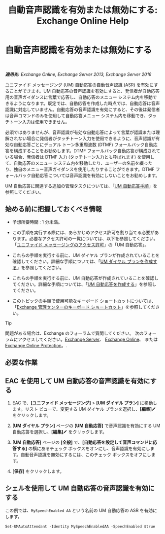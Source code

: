 ﻿---
title: '自動音声認識を有効または無効にする: Exchange Online Help'
TOCTitle: 自動音声認識を有効または無効にする
ms:assetid: 92b3b679-b503-4068-8e88-25ec0f4537ab
ms:mtpsurl: https://technet.microsoft.com/ja-jp/library/Bb232128(v=EXCHG.150)
ms:contentKeyID: 52057462
ms.date: 05/22/2018
mtps_version: v=EXCHG.150
ms.translationtype: HT
---

# 自動音声認識を有効または無効にする

 

_**適用先:** Exchange Online, Exchange Server 2013, Exchange Server 2016_

ユニファイド メッセージング (UM) 自動応答の自動音声認識 (ASR) を有効にすることができます。UM 自動応答の音声認識を有効にすると、発信者が自動応答用の音声ガイダンスに言葉で応答し、自動応答のメニュー システム内を移動できるようになります。既定では、自動応答を作成した時点では、自動応答は音声認識に対応していません。自動応答の音声認識を有効にすると、その後は発信者は音声コマンドのみを使用して自動応答メニュー システム内を移動でき、タッチトーン入力は使用できません。

必須ではありませんが、音声認識が有効な自動応答によって言葉が認識または理解されない場合に発信者がタッチトーン入力を使用できるように、音声認識が有効な自動応答ごとにデュアル トーン多重周波数 (DTMF) フォールバック自動応答を構成することをお勧めします。DTMF フォールバック自動応答が構成されている場合、発信者は DTMF 入力 (タッチトーン入力とも呼ばれます) を使用して、自動応答のメニュー システム内を移動したり、ユーザーの名前を綴ったり、独自のメニュー音声ガイダンスを使用したりすることができます。DTMF フォールバック自動応答については音声認識を有効にしないことをお勧めします。

UM 自動応答に関連する追加の管理タスクについては、「[UM 自動応答手順](um-auto-attendant-procedures-exchange-2013-help.md)」を参照してください。

## 始める前に把握しておくべき情報

  - 予想所要時間 : 1 分未満。

  - この手順を実行する際には、あらかじめアクセス許可を割り当てる必要があります。必要なアクセス許可の一覧については、以下を参照してください。「[ユニファイド メッセージングのアクセス許可](unified-messaging-permissions-exchange-2013-help.md)」の「UM 自動応答」。

  - これらの手順を実行する前に、UM ダイヤル プランが作成されていることを確認してください。詳細な手順については、「[UM ダイヤル プランを作成する](create-a-um-dial-plan-exchange-2013-help.md)」を参照してください。

  - これらの手順を実行する前に、UM 自動応答が作成されていることを確認してください。詳細な手順については、「[UM 自動応答を作成する](create-a-um-auto-attendant-exchange-2013-help.md)」を参照してください。

  - このトピックの手順で使用可能なキーボード ショートカットについては、「[Exchange 管理センターのキーボード ショートカット](keyboard-shortcuts-in-the-exchange-admin-center-exchange-online-protection-help.md)」を参照してください。


> [!TIP]
> 問題がある場合は、Exchange のフォーラムで質問してください。 次のフォーラムにアクセスしてください。<A href="https://go.microsoft.com/fwlink/p/?linkid=60612">Exchange Server</A>、 <A href="https://go.microsoft.com/fwlink/p/?linkid=267542">Exchange Online</A>、 または <A href="https://go.microsoft.com/fwlink/p/?linkid=285351">Exchange Online Protection</A>。.



## 必要な作業

## EAC を使用して UM 自動応答の音声認識を有効にする

1.  EAC で、**\[ユニファイド メッセージング\]** \> **\[UM ダイヤル プラン\]** に移動します。リスト ビューで、変更する UM ダイヤル プランを選択し、**\[編集\]**![編集アイコン](images/Bb124582.6f53ccb2-1f13-4c02-bea0-30690e6ea71d(EXCHG.150).gif "編集アイコン") をクリックします。

2.  **\[UM ダイヤル プラン\]** ページの **\[UM 自動応答\]** で音声認識を有効にする UM 自動応答を選択し、**\[編集\]**![編集アイコン](images/Bb124582.6f53ccb2-1f13-4c02-bea0-30690e6ea71d(EXCHG.150).gif "編集アイコン") をクリックします。

3.  **\[UM 自動応答\]** ページの **\[全般\]** で、**\[自動応答を設定して音声コマンドに応答する\]** の横にあるチェック ボックスをオンにし、音声認識を有効にします。自動音声認識を無効にするには、このチェック ボックスをオフにします。

4.  **\[保存\]** をクリックします。

## シェルを使用して UM 自動応答の音声認識を有効にする

この例では、`MySpeechEnabled AA` という名前の UM 自動応答の ASR を有効にします。

    Set-UMAutoAttendant -Identity MySpeechEnabledAA -SpeechEnabled $true

